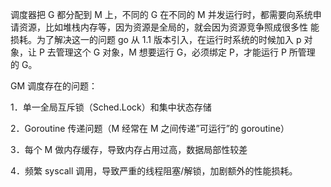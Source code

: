 
调度器把 G 都分配到 M 上，不同的 G 在不同的 M 并发运行时，都需要向系统申 请资源，比如堆栈内存等，因为资源是全局的，就会因为资源竞争照成很多性 能损耗。为了解决这一的问题 go 从 1.1 版本引入，在运行时系统的时候加入 p 对象，让 P 去管理这个 G 对象，M 想要运行 G，必须绑定 P，才能运行 P 所管理 的 G。

GM 调度存在的问题：

1．单一全局互斥锁（Sched.Lock）和集中状态存储

2．Goroutine 传递问题（M 经常在 M 之间传递”可运行”的 goroutine）

3．每个 M 做内存缓存，导致内存占用过高，数据局部性较差 

4．频繁 syscall 调用，导致严重的线程阻塞/解锁，加剧额外的性能损耗。